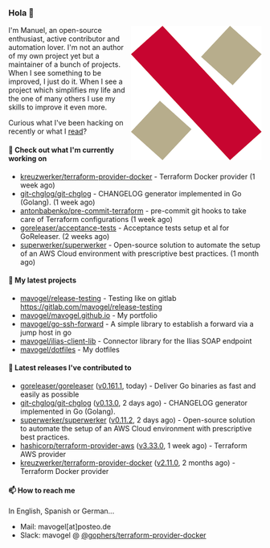 ### Hola 👋

<img align="right" src="https://raw.githubusercontent.com/mavogel/mavogel/master/assets/xw.png" width="260">

I'm Manuel, an open-source enthusiast, active contributor and automation lover. I'm not an author of my own project 
yet but a maintainer of a bunch of projects. When I see something to be improved, I just do it. When I see a project
which simplifies my life and the one of many others I use my skills to improve it even more.

Curious what I've been hacking on recently or what I [read](https://www.goodreads.com/user/show/128554892-manuel-vogel)?

#### 👷 Check out what I'm currently working on

- [kreuzwerker/terraform-provider-docker](https://github.com/kreuzwerker/terraform-provider-docker) - Terraform Docker provider (1 week ago)
- [git-chglog/git-chglog](https://github.com/git-chglog/git-chglog) - CHANGELOG generator implemented in Go (Golang). (1 week ago)
- [antonbabenko/pre-commit-terraform](https://github.com/antonbabenko/pre-commit-terraform) - pre-commit git hooks to take care of Terraform configurations (1 week ago)
- [goreleaser/acceptance-tests](https://github.com/goreleaser/acceptance-tests) - Acceptance tests setup et al for GoReleaser. (2 weeks ago)
- [superwerker/superwerker](https://github.com/superwerker/superwerker) - Open-source solution to automate the setup of an AWS Cloud environment with prescriptive best practices.  (1 month ago)

#### 🌱 My latest projects

- [mavogel/release-testing](https://github.com/mavogel/release-testing) - Testing like on gitlab https://gitlab.com/mavogel/release-testing
- [mavogel/mavogel.github.io](https://github.com/mavogel/mavogel.github.io) - My portfolio
- [mavogel/go-ssh-forward](https://github.com/mavogel/go-ssh-forward) - A simple library to establish a forward via a jump host in go
- [mavogel/ilias-client-lib](https://github.com/mavogel/ilias-client-lib) - Connector library for the Ilias SOAP endpoint
- [mavogel/dotfiles](https://github.com/mavogel/dotfiles) - My dotfiles

#### 🔭 Latest releases I've contributed to

- [goreleaser/goreleaser](https://github.com/goreleaser/goreleaser) ([v0.161.1](https://github.com/goreleaser/goreleaser/releases/tag/v0.161.1), today) - Deliver Go binaries as fast and easily as possible
- [git-chglog/git-chglog](https://github.com/git-chglog/git-chglog) ([v0.13.0](https://github.com/git-chglog/git-chglog/releases/tag/v0.13.0), 2 days ago) - CHANGELOG generator implemented in Go (Golang).
- [superwerker/superwerker](https://github.com/superwerker/superwerker) ([v0.11.2](https://github.com/superwerker/superwerker/releases/tag/v0.11.2), 2 days ago) - Open-source solution to automate the setup of an AWS Cloud environment with prescriptive best practices. 
- [hashicorp/terraform-provider-aws](https://github.com/hashicorp/terraform-provider-aws) ([v3.33.0](https://github.com/hashicorp/terraform-provider-aws/releases/tag/v3.33.0), 1 week ago) - Terraform AWS provider
- [kreuzwerker/terraform-provider-docker](https://github.com/kreuzwerker/terraform-provider-docker) ([v2.11.0](https://github.com/kreuzwerker/terraform-provider-docker/releases/tag/v2.11.0), 2 months ago) - Terraform Docker provider

#### 📫 How to reach me
In English, Spanish or German...

- Mail: mavogel[at]posteo.de
- Slack: mavogel @ [@gophers/terraform-provider-docker](https://gophers.slack.com/archives/C01G9TN5V36)